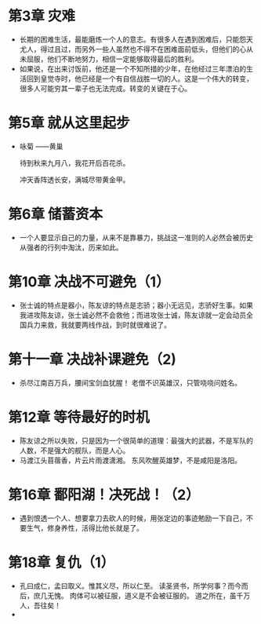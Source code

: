 # 第3章 灾难

- 长期的困难生活，最能磨炼一个人的意志。有很多人在遇到困难后，只能怨天尤人，得过且过，而另外一些人虽然也不得不在困难面前低头，但他们的心从未屈服，他们不断地努力，相信一定能够取得最后的胜利。
- 如果说，在出来讨饭前，他还是一个不知所措的少年，在他经过三年漂泊的生活回到皇觉寺时，他已经是一个有自信战胜一切的人。这是一个伟大的转变，很多人可能穷其一辈子也无法完成。转变的关键在于心。

# 第5章 就从这里起步

- 咏菊 ——黄巢

	待到秋来九月八，我花开后百花杀。

	冲天香阵透长安，满城尽带黄金甲。

# 第6章 储蓄资本

- 一个人要显示自己的力量，从来不是靠暴力，挑战这一准则的人必然会被历史从强者的行列中淘汰，历来如此。

# 第10章 决战不可避免（1）

- 张士诚的特点是器小，陈友谅的特点是志骄；器小无远见，志骄好生事。如果我进攻陈友谅，张士诚必然不会救他；而进攻张士诚，陈友谅就一定会动员全国兵力来救，我就要两线作战，到时就很难说了。

# 第十一章 决战补课避免（2)

- 杀尽江南百万兵，腰间宝剑血犹腥！
	老僧不识英雄汉，只管哓哓问姓名。

# 第12章 等待最好的时机

- 陈友谅之所以失败，只是因为一个很简单的道理：最强大的武器，不是军队的人数，不是强大的舰队，而是人心。
- 马渡江头苜蓿香，片云片雨渡潇湘。
	东风吹醒英雄梦，不是咸阳是洛阳。

# 第16章 鄱阳湖！决死战！（2）

- 遇到恨透一个人、想要拿刀去砍人的时候，用张定边的事迹勉励一下自己，不要生气，修身养性，活得比他长就是了。

# 第18章 复仇（1）

- 孔曰成仁，孟曰取义。惟其义尽，所以仁至。
	    读圣贤书，所学何事？而今而后，庶几无愧。
	    肉体可以被征服，道义是不会被征服的。
	    道之所在，虽千万人，吾往矣！
- 